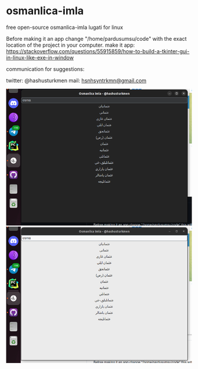 # osmanlica-imla

free open-source osmanlica-imla lugati for linux

Before making it an app change "/home/pardusumsu/code"
with the exact location of the project in your computer.
make it app: https://stackoverflow.com/questions/55915859/how-to-build-a-tkinter-gui-in-linux-like-exe-in-window

communication for suggestions: 

twitter: @hashusturkmen
mail: hsnhsyntrkmn@gmail.com

![Dark Theme](https://github.com/hashus42/osmanlica-imla/blob/main/screenshots/dark-theme.png)
![Light Theme](https://github.com/hashus42/osmanlica-imla/blob/main/screenshots/light-theme.png)